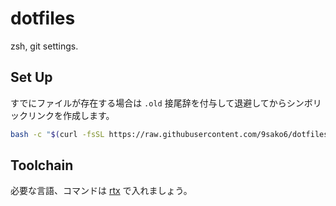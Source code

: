 # dotfiles

zsh, git settings.

## Set Up

すでにファイルが存在する場合は `.old` 接尾辞を付与して退避してからシンボリックリンクを作成します。

```bash
bash -c "$(curl -fsSL https://raw.githubusercontent.com/9sako6/dotfiles/master/install.sh)"
```

## Toolchain

必要な言語、コマンドは [rtx](https://github.com/jdx/rtx) で入れましょう。
